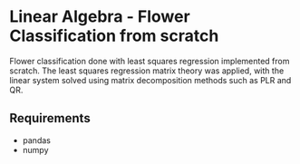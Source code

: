 # Linear Algebra - Flower Classification from scratch

Flower classification done with least squares regression implemented from scratch.
The least squares regression matrix theory was applied, with the linear system solved using matrix decomposition methods such as PLR and QR.

## Requirements
- pandas
- numpy

